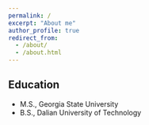 ```yaml
---
permalink: /
excerpt: "About me"
author_profile: true
redirect_from: 
  - /about/
  - /about.html
---
```




<h2>Education</h2> 

- M.S., Georgia State University
- B.S., Dalian University of Technology
  

